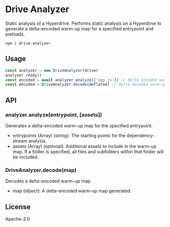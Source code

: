 # Drive Analyzer

Static analysis of a Hyperdrive. Performs static analysis on a Hyperdrive to generate a delta-encoded warm-up map for a specified entrypoint and preloads.

```
npm i drive-analyzer
```

## Usage

```js
const analyzer = new DriveAnalyzer(drive)
analyzer.ready()
const encoded = await analyzer.analyze(['app.js']) // delta encoded warm-up map
const decoded = DriveAnalyzer.decode(deflated) // delta decoded warm-up map
```

## API

### analyzer.analyze(entrypoint, [assets])

Generates a delta-encoded warm-up map for the specified entrypoint.

- entrypoints (Array) (string): The starting points for the dependency-stream analysis.
- assets (Array) (optional): Additional assets to include in the warm-up map. If a folder is specified, all files and subfolders within that folder will be included.

### DriveAnalyzer.decode(map)

Decodes a delta-encoded warm-up map.

- map (object): A delta-encoded warm-up map generated.

## License

Apache-2.0
